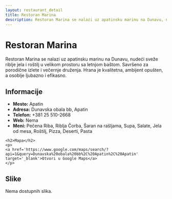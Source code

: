 ```yaml
---
layout: restaurant_detail
title: Restoran Marina
description: Restoran Marina se nalazi uz apatinsku marinu na Dunavu, nudeći sveže riblje jela i roštilj u velikom prostoru sa letnjom baštom. Savršeno za porodične izlete i večernje druženja. Hrana je kvalitetna, ambijent opušten, a osoblje ljubazno i efikasno.
---
```


# Restoran Marina
<p class="description">Restoran Marina se nalazi uz apatinsku marinu na Dunavu, nudeći sveže riblje jela i roštilj u velikom prostoru sa letnjom baštom. Savršeno za porodične izlete i večernje druženja. Hrana je kvalitetna, ambijent opušten, a osoblje ljubazno i efikasno.</p>

<div class="left-column text-content">
    <h2>Informacije</h2>
    <ul>
        <li><strong>Mesto:</strong> Apatin</li>
        <li><strong>Adresa:</strong> Dunavska obala bb, Apatin</li>
        <li><strong>Telefon:</strong> +381 25 510-2668</li>
        <li><strong>Web:</strong> Nema</li>
        <li><strong>Meni:</strong> Pečena Riba, Riblja Čorba, Šaran na rašljama, Supa, Salate, Jela od mesa, Roštilj, Pizza, Deserti, Pasta</li>
    </ul>

    <h2>Mapa</h2>
    <p>
    <a href='https://www.google.com/maps/search/?api=1&query=Dunavska%20obala%20bb%2C%20Apatin%2C%20Apatin' target='_blank'>Otvori u Google Maps</a>
    </p>
</div>

<div class="right-column">
    <h2>Slike</h2>
    <div class="images-grid">
<p>Nema dostupnih slika.</p>
    </div>
</div>